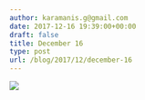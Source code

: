 ```yaml
---
author: karamanis.g@gmail.com
date: 2017-12-16 19:39:00+00:00
draft: false
title: December 16
type: post
url: /blog/2017/12/december-16
---
```




  
   ![](https://images.squarespace-cdn.com/content/v1/4f3f61bae4b063b909445965/1513448590126-1XYRAXQGZYJ09VUV4GEZ/ke17ZwdGBToddI8pDm48kNFxvwqG51cRvYOWd5Z06qt7gQa3H78H3Y0txjaiv_0fDoOvxcdMmMKkDsyUqMSsMWxHk725yiiHCCLfrh8O1z5QHyNOqBUUEtDDsRWrJLTmMCg6RGY8TrcVSOIk4QoDPkKdjgVtucVvITxxI1sAggyhmT5ij8K9GS5NrOm04Sdn/IMG_3329.jpg?format=original)

  


